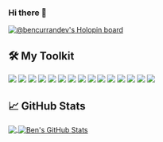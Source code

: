 ### Hi there 👋

[![@bencurrandev's Holopin board](https://holopin.me/bencurrandev)](https://holopin.io/@bencurrandev)

## 🛠️ My Toolkit
![](https://img.shields.io/badge/OS-WIndows-informational?style=flat&logo=windows&logoColor=white&color=fe428e)
![](https://img.shields.io/badge/Editor-VSCode-informational?style=flat&logo=visualstudiocode&logoColor=white&color=fe428e)
![](https://img.shields.io/badge/Blog-Hugo-informational?style=flat&logo=hugo&logoColor=white&color=fe428e)
![](https://img.shields.io/badge/Code-Python-informational?style=flat&logo=python&logoColor=white&color=fe428e)
![](https://img.shields.io/badge/Code-JavaScript-informational?style=flat&logo=javascript&logoColor=white&color=fe428e)
![](https://img.shields.io/badge/Code-Golang-informational?style=flat&logo=go&logoColor=white&color=fe428e)
![](https://img.shields.io/badge/DevOps-GitHub-informational?style=flat&logo=github&logoColor=white&color=fe428e)
![](https://img.shields.io/badge/DevOps-Azure_DevOps-informational?style=flat&logo=azuredevops&logoColor=white&color=fe428e)
![](https://img.shields.io/badge/Shell-Powershell-informational?style=flat&logo=powershell&logoColor=white&color=fe428e)
![](https://img.shields.io/badge/Shell-ZSH-informational?style=flat&logo=openzeppelin&logoColor=white&color=fe428e)
![](https://img.shields.io/badge/Tools-Terminal-informational?style=flat&logo=windowsterminal&logoColor=white&color=fe428e)
![](https://img.shields.io/badge/Tools-Docker-informational?style=flat&logo=docker&logoColor=white&color=fe428e)
![](https://img.shields.io/badge/Tools-Kubernetes-informational?style=flat&logo=kubernetes&logoColor=white&color=fe428e)
![](https://img.shields.io/badge/Tools-Raspberry_Pi-informational?style=flat&logo=raspberrypi&logoColor=white&color=fe428e)
![](https://img.shields.io/badge/Cloud-Azure-informational?style=flat&logo=microsoftazure&logoColor=white&color=fe428e)

## &#x1f4c8; GitHub Stats

<a href="https://github.com/bencurrandev/bencurrandev">
  <img align="center" src="https://github-readme-stats.vercel.app/api/top-langs/?username=bencurrandev&hide=java,html,tex&theme=radical&langs_count=5" />
</a>
<a href="https://github.com/bencurrandev/bencurrandev">
  <img align="center" src="https://github-readme-stats.vercel.app/api?username=bencurrandev&show_icons=true&line_height=27&count_private=true&theme=radical" alt="Ben's GitHub Stats" />
</a>

<!--

![Top Langs](https://github-readme-stats.vercel.app/api/top-langs/?username=bencurrandev&theme=radical)![Ben's GitHub stats](https://github-readme-stats.vercel.app/api?username=bencurrandev&show_icons=true&theme=radical)

**bencurrandev/bencurrandev** is a ✨ _special_ ✨ repository because its `README.md` (this file) appears on your GitHub profile.

Here are some ideas to get you started:

- 🔭 I’m currently working on ...
- 🌱 I’m currently learning ...
- 👯 I’m looking to collaborate on ...
- 🤔 I’m looking for help with ...
- 💬 Ask me about ...
- 📫 How to reach me: ...
- 😄 Pronouns: ...
- ⚡ Fun fact: ...
-->
